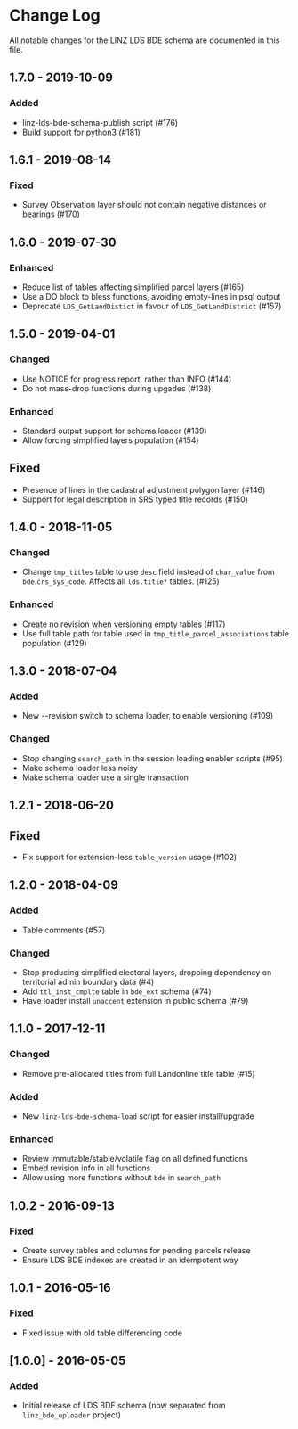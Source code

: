 # Change Log

All notable changes for the LINZ LDS BDE schema are documented in
this file.

## 1.7.0 - 2019-10-09
### Added
- linz-lds-bde-schema-publish script (#176)
- Build support for python3 (#181)

## 1.6.1 - 2019-08-14
### Fixed
- Survey Observation layer should not contain negative distances
  or bearings (#170)

## 1.6.0 - 2019-07-30
### Enhanced
- Reduce list of tables affecting simplified parcel layers (#165)
- Use a DO block to bless functions, avoiding empty-lines in psql output
- Deprecate `LDS_GetLandDistict` in favour of `LDS_GetLandDistrict` (#157)

## 1.5.0 - 2019-04-01
### Changed
- Use NOTICE for progress report, rather than INFO (#144)
- Do not mass-drop functions during upgades (#138)
### Enhanced
- Standard output support for schema loader (#139)
- Allow forcing simplified layers population (#154)
## Fixed
- Presence of lines in the cadastral adjustment polygon layer (#146)
- Support for legal description in SRS typed title records (#150)

## 1.4.0 - 2018-11-05
### Changed
- Change `tmp_titles` table to use `desc` field instead of `char_value`
  from `bde`.`crs_sys_code`. Affects all `lds.title*` tables. (#125)
### Enhanced
- Create no revision when versioning empty tables (#117)
- Use full table path for table used in `tmp_title_parcel_associations`
  table population (#129)

## 1.3.0 - 2018-07-04
### Added
- New --revision switch to schema loader, to enable versioning (#109)
### Changed
- Stop changing `search_path` in the session loading enabler
  scripts (#95)
- Make schema loader less noisy
- Make schema loader use a single transaction

## 1.2.1 - 2018-06-20
## Fixed
- Fix support for extension-less `table_version` usage (#102)

## 1.2.0 - 2018-04-09
### Added
- Table comments (#57)
### Changed
- Stop producing simplified electoral layers, dropping dependency
  on territorial admin boundary data (#4)
- Add `ttl_inst_cmplte` table in `bde_ext` schema (#74)
- Have loader install `unaccent` extension in public schema (#79)

## 1.1.0 - 2017-12-11
### Changed
- Remove pre-allocated titles from full Landonline title table (#15)
### Added
- New `linz-lds-bde-schema-load` script for easier install/upgrade
### Enhanced
- Review immutable/stable/volatile flag on all defined functions
- Embed revision info in all functions
- Allow using more functions without `bde` in `search_path`

## 1.0.2 - 2016-09-13
### Fixed
- Create survey tables and columns for pending parcels release
- Ensure LDS BDE indexes are created in an idempotent way

## 1.0.1 - 2016-05-16
### Fixed
- Fixed issue with old table differencing code

## [1.0.0] - 2016-05-05
### Added
- Initial release of LDS BDE schema (now separated from
  `linz_bde_uploader` project)
